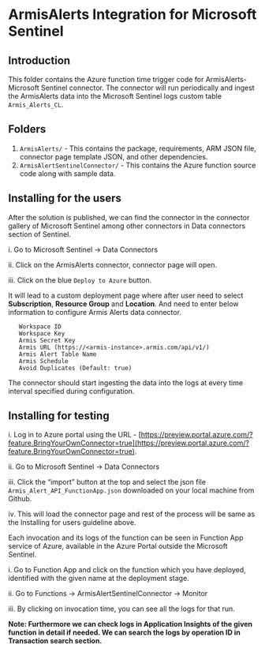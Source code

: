 # ArmisAlerts Integration for Microsoft Sentinel

## Introduction

This folder contains the Azure function time trigger code for ArmisAlerts-Microsoft Sentinel connector. The connector will run periodically and ingest the ArmisAlerts data into the Microsoft Sentinel logs custom table `Armis_Alerts_CL`.
## Folders

1. `ArmisAlerts/` - This contains the package, requirements, ARM JSON file, connector page template JSON, and other dependencies.
2. `ArmisAlertSentinelConnector/` - This contains the Azure function source code along with sample data.


## Installing for the users

After the solution is published, we can find the connector in the connector gallery of Microsoft Sentinel among other connectors in Data connectors section of Sentinel.

i. Go to Microsoft Sentinel -> Data Connectors

ii. Click on the ArmisAlerts connector, connector page will open.

iii. Click on the blue `Deploy to Azure` button.


It will lead to a custom deployment page where after user need to select **Subscription**, **Resource Group** and **Location**.
And need to enter below information to configure Armis Alerts data connector.
```Function Name
   Workspace ID
   Workspace Key
   Armis Secret Key
   Armis URL (https://<armis-instance>.armis.com/api/v1/)
   Armis Alert Table Name
   Armis Schedule
   Avoid Duplicates (Default: true)
```


The connector should start ingesting the data into the logs at every time interval specified during configuration.


## Installing for testing


i. Log in to Azure portal using the URL - [https://preview.portal.azure.com/?feature.BringYourOwnConnector=true](https://preview.portal.azure.com/?feature.BringYourOwnConnector=true).

ii. Go to Microsoft Sentinel -> Data Connectors

iii. Click the “import” button at the top and select the json file `Armis_Alert_API_FunctionApp.json` downloaded on your local machine from Github.

iv. This will load the connector page and rest of the process will be same as the Installing for users guideline above.


Each invocation and its logs of the function can be seen in Function App service of Azure, available in the Azure Portal outside the Microsoft Sentinel.

i. Go to Function App and click on the function which you have deployed, identified with the given name at the deployment stage.

ii. Go to Functions -> ArmisAlertSentinelConnector -> Monitor

iii. By clicking on invocation time, you can see all the logs for that run.

**Note: Furthermore we can check logs in Application Insights of the given function in detail if needed. We can search the logs by operation ID in Transaction search section.**
